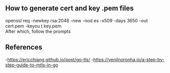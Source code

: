 ## How to generate cert and key .pem files  
openssl req -newkey rsa:2048 -new -nod
es -x509 -days 3650 -out cert.pem -keyou 
t key.pem  
After which, follow the prompts  

## References  
-https://ericchiang.github.io/post/go-tls/
-https://venilnoronha.io/a-step-by-step-guide-to-mtls-in-go
